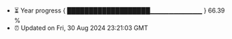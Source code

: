 - ⏳ Year progress { ███████████████████▁▁▁▁▁▁▁▁▁▁▁ } 66.39 %
- ⏰ Updated on Fri, 30 Aug 2024 23:21:03 GMT


